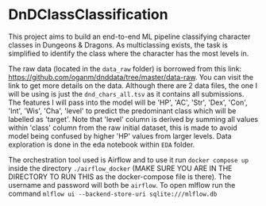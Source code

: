 # DnDClassClassification

This project aims to build an end-to-end ML pipeline classifying character classes in Dungeons &amp; Dragons.
As multiclassing exists, the task is simplified to identify the class where the character has the most levels in.

The raw data (located in the `data_raw` folder) is borrowed from this link: <https://github.com/oganm/dnddata/tree/master/data-raw>.
You can visit the link to get more details on the data.
Although there are 2 data files, the one I will be using is just the `dnd_chars_all.tsv` as it contains all submissions.
The features I will pass into the model will be 'HP', 'AC', 'Str', 'Dex', 'Con', 'Int', 'Wis', 'Cha', 'level' to predict the predominant
class which will be labelled as 'target'. Note that 'level' column is derived by summing all values within 'class' column from the raw
initial dataset, this is made to avoid model being confused by higher 'HP' values from larger levels.
Data exploration is done in the eda notebook within `EDA` folder.

The orchestration tool used is Airflow and to use it run `docker compose up` inside the directory `./airflow_docker` (MAKE SURE YOU ARE
IN THE DIRECTORY TO RUN THIS as the docker-compose file is there). The username and password will both be `airflow`. To open mlflow run
the command `mlflow ui --backend-store-uri sqlite:///mlflow.db`
